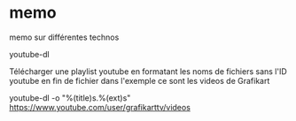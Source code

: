# memo
memo sur différentes technos


youtube-dl

Télécharger une playlist youtube en formatant les noms de fichiers sans l'ID youtube en fin de fichier
dans l'exemple ce sont les videos de Grafikart

youtube-dl -o "%(title)s.%(ext)s" https://www.youtube.com/user/grafikarttv/videos
